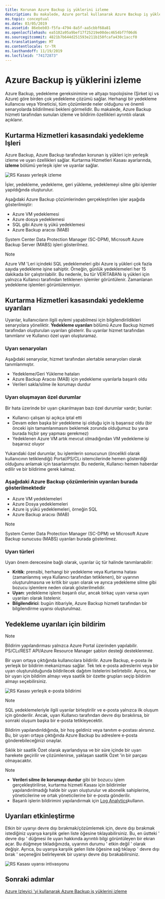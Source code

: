 ```yaml
---
title: Korunan Azure Backup iş yüklerini izleme
description: Bu makalede, Azure portal kullanarak Azure Backup iş yükleri için izleme ve bildirim özellikleri hakkında bilgi edinin.
ms.topic: conceptual
ms.date: 03/05/2019
ms.assetid: 86ebeb03-f5fa-4794-8a5f-aa5cbbf68a81
ms.openlocfilehash: ea5102a95a9bef17f25219e00dec4654bf7f06d6
ms.sourcegitcommit: 4821b7b644d251593e211b150fcafa430c1accf0
ms.translationtype: MT
ms.contentlocale: tr-TR
ms.lasthandoff: 11/19/2019
ms.locfileid: "74172873"
---
```

# <a name="monitoring-azure-backup-workloads"></a>Azure Backup iş yüklerini izleme

Azure Backup, yedekleme gereksinimine ve altyapı topolojisine (Şirket içi vs Azure) göre birden çok yedekleme çözümü sağlar. Herhangi bir yedekleme kullanıcısı veya Yöneticisi, tüm çözümlerde neler olduğunu ve önemli senaryolarda bildirilmesi bekleni görmelidir. Bu makalede, Azure Backup hizmeti tarafından sunulan izleme ve bildirim özellikleri ayrıntılı olarak açıklanır.

## <a name="backup-jobs-in-recovery-services-vault"></a>Kurtarma Hizmetleri kasasındaki yedekleme Işleri

Azure Backup, Azure Backup tarafından korunan iş yükleri için yerleşik izleme ve uyarı özellikleri sağlar. Kurtarma Hizmetleri Kasası ayarlarında, **izleme** bölümü yerleşik işler ve uyarılar sağlar.

![RS Kasası yerleşik izleme](media/backup-azure-monitoring-laworkspace/rs-vault-inbuiltmonitoring.png)

İşler, yedekleme, yedekleme, geri yükleme, yedeklemeyi silme gibi işlemler yapıldığında oluşturulur.

Aşağıdaki Azure Backup çözümlerinden gerçekleştirilen işler aşağıda gösterilmiştir:

- Azure VM yedeklemesi
- Azure dosya yedeklemesi
- SQL gibi Azure iş yükü yedeklemesi
- Azure Backup aracısı (MAB)

System Center Data Protection Manager (SC-DPM), Microsoft Azure Backup Server (MABS) işleri gösterilmez.

> [!NOTE]
> Azure VM 'Leri içindeki SQL yedeklemeleri gibi Azure iş yükleri çok fazla sayıda yedekleme işine sahiptir. Örneğin, günlük yedeklemeleri her 15 dakikada bir çalıştırılabilir. Bu nedenle, bu tür VERITABANı iş yükleri için yalnızca Kullanıcı tarafından tetiklenen işlemler görüntülenir. Zamanlanan yedekleme işlemleri görüntülenmiyor.

## <a name="backup-alerts-in-recovery-services-vault"></a>Kurtarma Hizmetleri kasasındaki yedekleme uyarıları

Uyarılar, kullanıcıların ilgili eylemi yapabilmesi için bilgilendirildikleri senaryolara yöneliktir. **Yedekleme uyarıları** bölümü Azure Backup hizmeti tarafından oluşturulan uyarıları gösterir. Bu uyarılar hizmet tarafından tanımlanır ve Kullanıcı özel uyarı oluşturamaz.

### <a name="alert-scenarios"></a>Uyarı senaryoları

Aşağıdaki senaryolar, hizmet tarafından alertable senaryoları olarak tanımlanmıştır.

- Yedekleme/Geri Yükleme hataları
- Azure Backup Aracısı (MAB) için yedekleme uyarılarla başarılı oldu
- Verileri sakla/silme ile korumayı durdur

### <a name="exceptions-when-an-alert-is-not-raised"></a>Uyarı oluşmayan özel durumlar

Bir hata üzerinde bir uyarı çıkarılmayan bazı özel durumlar vardır; bunlar:

- Kullanıcı çalışan işi açıkça iptal etti
- Devam eden başka bir yedekleme işi olduğu için iş başarısız oldu (bir önceki işin tamamlanmasını beklemek zorunda olduğumuz bu yana burada hiçbir şey yapması gerekmez)
- Yedeklenen Azure VM artık mevcut olmadığından VM yedekleme işi başarısız oluyor

Yukarıdaki özel durumlar, bu işlemlerin sonucunun (öncelikli olarak kullanıcının tetiklendiği) Portal/PS/CLı istemcilerinde hemen gösterdiği olduğunu anlamak için tasarlanmıştır. Bu nedenle, Kullanıcı hemen haberdar edilir ve bir bildirime gerek kalmaz.

### <a name="alerts-from-the-following-azure-backup-solutions-are-shown-here"></a>Aşağıdaki Azure Backup çözümlerinin uyarıları burada gösterilmektedir

- Azure VM yedeklemeleri
- Azure Dosya yedeklemeleri
- Azure iş yükü yedeklemeleri, örneğin SQL
- Azure Backup aracısı (MAB)

> [!NOTE]
> System Center Data Protection Manager (SC-DPM) ve Microsoft Azure Backup sunucusu (MABS) uyarıları burada gösterilmez.

### <a name="alert-types"></a>Uyarı türleri

Uyarı önem derecesine bağlı olarak, uyarılar üç tür halinde tanımlanabilir:

- **Kritik**: prensibi, herhangi bir yedekleme veya Kurtarma hatası (zamanlanmış veya Kullanıcı tarafından tetiklenen), bir uyarının oluşturulmasına ve kritik bir uyarı olarak ve ayrıca yedekleme silme gibi bozucu işlemlere neden olarak gösterilmelidir.
- **Uyarı**: yedekleme işlemi başarılı olur, ancak birkaç uyarı varsa uyarı uyarıları olarak listelenir.
- **Bilgilendirici**: bugün itibariyle, Azure Backup hizmeti tarafından bir bilgilendirme uyarısı oluşturulmaz.

## <a name="notification-for-backup-alerts"></a>Yedekleme uyarıları için bildirim

> [!NOTE]
> Bildirim yapılandırması yalnızca Azure Portal üzerinden yapılabilir. PS/CLı/REST API/Azure Resource Manager şablon desteği desteklenmez.

Bir uyarı ortaya çıktığında kullanıcılara bildirilir. Azure Backup, e-posta ile yerleşik bir bildirim mekanizması sağlar. Tek tek e-posta adreslerini veya bir uyarı oluşturulduğunda bildirilecek dağıtım listelerini belirtebilir. Ayrıca, her bir uyarı için bildirim almayı veya saatlik bir özette grupları seçip bildirim almayı seçebilirsiniz.

![RS Kasası yerleşik e-posta bildirimi](media/backup-azure-monitoring-laworkspace/rs-vault-inbuiltnotification.png)

> [!NOTE]
> SQL yedeklemeleriyle ilgili uyarılar birleştirilir ve e-posta yalnızca ilk oluşum için gönderilir. Ancak, uyarı Kullanıcı tarafından devre dışı bırakılırsa, bir sonraki oluşum başka bir e-posta tetikleyecektir.

Bildirim yapılandırıldığında, bir hoş geldiniz veya tanıtım e-postası alırsınız. Bu, bir uyarı ortaya çıktığında Azure Backup bu adreslere e-posta gönderebileceğinizi onaylar.<br>

Sıklık bir saatlik Özet olarak ayarlandıysa ve bir süre içinde bir uyarı harekete geçirilir ve çözümlenirse, yaklaşan saatlik Özet 'in bir parçası olmayacaktır.

> [!NOTE]
>
> - **Verileri silme ile korumayı durdur** gibi bir bozucu işlem gerçekleştirilirse, kurtarma hizmeti Kasası için bildirimler yapılandırılmadığı halde bir uyarı oluşturulur ve abonelik sahiplerine, yöneticilerine ve ortak yöneticilerine bir e-posta gönderilir.
> - Başarılı işlerin bildirimini yapılandırmak için [Log Analytics](backup-azure-monitoring-use-azuremonitor.md#using-log-analytics-workspace)kullanın.

## <a name="inactivating-alerts"></a>Uyarıları etkinleştirme

Etkin bir uyarıyı devre dışı bırakmak/çözümlemek için, devre dışı bırakmak istediğiniz uyarıya karşılık gelen liste öğesine tıklayabilirsiniz. Bu, en üstteki ' devre dışı ' düğmesi ile uyarı hakkında ayrıntılı bilgi görüntüleyen bir ekran açar. Bu düğmeye tıkladığınızda, uyarının durumu ' etkin değil ' olarak değişir. Ayrıca, bu uyarıya karşılık gelen liste öğesine sağ tıklayıp ' devre dışı bırak ' seçeneğini belirleyerek bir uyarıyı devre dışı bırakabilirsiniz.

![RS Kasası uyarısı intivasyonu](media/backup-azure-monitoring-laworkspace/vault-alert-inactivation.png)

## <a name="next-steps"></a>Sonraki adımlar

[Azure Izleyici 'yi kullanarak Azure Backup iş yüklerini izleme](backup-azure-monitoring-use-azuremonitor.md)
